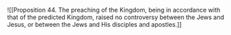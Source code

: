 ![[Proposition 44. The preaching of the Kingdom, being in accordance with that of the predicted Kingdom, raised no controversy between the Jews and Jesus, or between the Jews and His disciples and apostles.]]